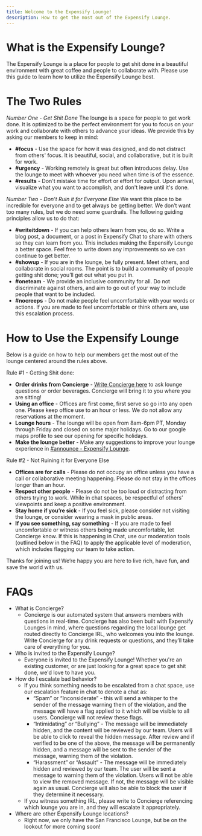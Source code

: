 ```yaml
---
title: Welcome to the Expensify Lounge! 
description: How to get the most out of the Expensify Lounge. 
---
```

<!-- The lines above are required by Jekyll to process the .md file -->

# What is the Expensify Lounge? 
The Expensify Lounge is a place for people to get shit done in a beautiful environment with great coffee and people to collaborate with. Please use this guide to learn how to utilize the Expensify Lounge best.

# The Two Rules
*Number One - Get Shit Done* 
The lounge is a space for people to get work done. It is optimized to be the perfect environment for you to focus on your work and collaborate with others to advance your ideas. We provide this by asking our members to keep in mind:

- **#focus** - Use the space for how it was designed, and do not distract from others' focus. It is beautiful, social, and collaborative, but it is built for work. 
- **#urgency** - Working remotely is great but often introduces delay.  Use the lounge to meet with whoever you need when time is of the essence. 
- **#results** - Don't mistake time for effort or effort for output. Upon arrival, visualize what you want to accomplish, and don't leave until it's done.

*Number Two - Don’t Ruin it for Everyone Else*
We want this place to be incredible for everyone and to get always be getting better. We don’t want too many rules, but we do need some guardrails. The following guiding principles allow us to do that: 
- **#writeitdown** - If you can help others learn from you, do so. Write a blog post, a document, or a post in Expensify Chat to share with others so they can learn from you. This includes making the Expensify Lounge a better space. Feel free to write down any improvements so we can continue to get better. 
- **#showup** - If you are in the lounge, be fully present. Meet others, and collaborate in social rooms. The point is to build a community of people getting shit done; you’ll get out what you put in.
- **#oneteam** - We provide an inclusive community for all. Do not discriminate against others, and aim to go out of your way to include people that want to be included. 
- **#nocreeps** - Do not make people feel uncomfortable with your words or actions. If you are made to feel uncomfortable or think others are, use this escalation process. 

# How to Use the Expensify Lounge
Below is a guide on how to help our members get the most out of the lounge centered around the rules above. 

Rule #1 - Getting Shit done: 
- **Order drinks from Concierge** - [Write Concierge here](https://new.expensify.com/concierge) to ask lounge questions or order beverages. Concierge will bring it to you where you are sitting! 
- **Using an office** - Offices are first come, first serve so go into any open one. Please keep office use to an hour or less. We do not allow any reservations at the moment. 
- **Lounge hours** - The lounge will be open from 8am-6pm PT, Monday through Friday and closed on some major holidays. Go to our google maps profile to see our opening for specific holidays. 
- **Make the lounge better** - Make any suggestions to improve your lounge experience in [#announce - Expensify Lounge](https://new.expensify.com/r/8292963527436014).  

Rule #2 - Not Ruining it for Everyone Else 
- **Offices are for calls** - Please do not occupy an office unless you have a call or collaborative meeting happening. Please do not stay in the offices longer than an hour. 
- **Respect other people** - Please do not be too loud or distracting from others trying to work. While in chat spaces, be respectful of others’ viewpoints and keep a positive environment. 
- **Stay home if you’re sick** - If you feel sick, please consider not visiting the lounge, or consider wearing a mask in public areas.
- **If you see something, say something** - If you are made to feel uncomfortable or witness others being made uncomfortable, let Concierge know. If this is happening in Chat, use our moderation tools (outlined below in the FAQ) to apply the applicable level of moderation, which includes flagging our team to take action. 

Thanks for joining us! We’re happy you are here to live rich, have fun, and save the world with us. 

# FAQs
- What is Concierge? 
    - Concierge is our automated system that answers members with questions in real-time. Concierge has also been built with Expensify Lounges in mind, where questions regarding the local lounge get routed directly to Concierge IRL, who welcomes you into the lounge. Write Concierge for any drink requests or questions, and they’ll take care of everything for you. 
- Who is invited to the Expensify Lounge? 
    - Everyone is invited to the Expensify Lounge! Whether you're an existing customer, or are just looking for a great space to get shit done, we'd love to have you.
- How do I escalate bad behavior? 
    - If you think something needs to be escalated from a chat space, use our escalation feature in chat to denote a chat as: 
        - “Spam” or “Inconsiderate” - this will send a whisper to the sender of the message warning them of the violation, and the message will have a flag applied to it which will be visible to all users. Concierge will not review these flags.
        - “Intimidating” or “Bullying” - The message will be immediately hidden, and the content will be reviewed by our team. Users will be able to click to reveal the hidden message. After review and if verified to be one of the above, the message will be permanently hidden, and a message will be sent to the sender of the message, warning them of the violation. 
        - “Harassment” or “Assault” - The message will be immediately hidden and reviewed by our team. The user will be sent a message to warning them of the violation. Users will not be able to view the removed message. If not, the message will be visible again as usual. Concierge will also be able to block the user if they determine it necessary.
    - If you witness something IRL, please write to Concierge referencing which lounge you are in, and they will escalate it appropriately.  
- Where are other Expensify Lounge locations?
    - Right now, we only have the San Francisco Lounge, but be on the lookout for more coming soon!


